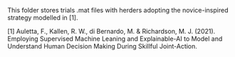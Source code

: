 This folder stores trials .mat files with herders adopting the novice-inspired strategy modelled in [1].



[1] Auletta, F., Kallen, R. W., di Bernardo, M. & Richardson, M. J. (2021). Employing Supervised Machine Leaning and Explainable-AI to Model and Understand Human Decision Making During Skillful Joint-Action.  